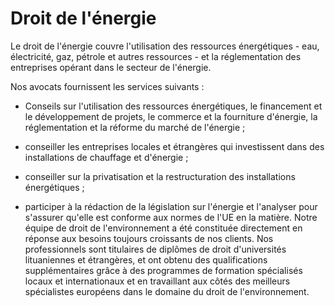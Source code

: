 # Droit de l'énergie

Le droit de l'énergie couvre l'utilisation des ressources énergétiques - eau, électricité, gaz, pétrole et autres ressources - et la réglementation des entreprises opérant dans le secteur de l'énergie.

Nos avocats fournissent les services suivants :

- Conseils sur l'utilisation des ressources énergétiques, le financement et le développement de projets, le commerce et la fourniture d'énergie, la réglementation et la réforme du marché de l'énergie ;

- conseiller les entreprises locales et étrangères qui investissent dans des installations de chauffage et d'énergie ;

- conseiller sur la privatisation et la restructuration des installations énergétiques ;

- participer à la rédaction de la législation sur l'énergie et l'analyser pour s'assurer qu'elle est conforme aux normes de l'UE en la matière.
Notre équipe de droit de l'environnement a été constituée directement en réponse aux besoins toujours croissants de nos clients. Nos professionnels sont titulaires de diplômes de droit d'universités lituaniennes et étrangères, et ont obtenu des qualifications supplémentaires grâce à des programmes de formation spécialisés locaux et internationaux et en travaillant aux côtés des meilleurs spécialistes européens dans le domaine du droit de l'environnement.
